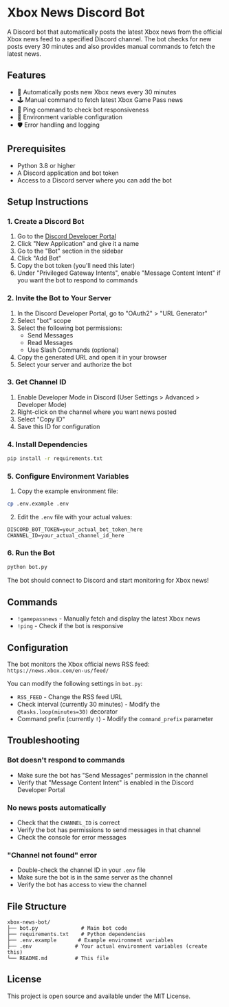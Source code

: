 # Xbox News Discord Bot

A Discord bot that automatically posts the latest Xbox news from the official Xbox news feed to a specified Discord channel. The bot checks for new posts every 30 minutes and also provides manual commands to fetch the latest news.

## Features

- 📰 Automatically posts new Xbox news every 30 minutes
- 🕹️ Manual command to fetch latest Xbox Game Pass news
- 🏓 Ping command to check bot responsiveness
- 🔧 Environment variable configuration
- 🛡️ Error handling and logging

## Prerequisites

- Python 3.8 or higher
- A Discord application and bot token
- Access to a Discord server where you can add the bot

## Setup Instructions

### 1. Create a Discord Bot

1. Go to the [Discord Developer Portal](https://discord.com/developers/applications)
2. Click "New Application" and give it a name
3. Go to the "Bot" section in the sidebar
4. Click "Add Bot"
5. Copy the bot token (you'll need this later)
6. Under "Privileged Gateway Intents", enable "Message Content Intent" if you want the bot to respond to commands

### 2. Invite the Bot to Your Server

1. In the Discord Developer Portal, go to "OAuth2" > "URL Generator"
2. Select "bot" scope
3. Select the following bot permissions:
   - Send Messages
   - Read Messages
   - Use Slash Commands (optional)
4. Copy the generated URL and open it in your browser
5. Select your server and authorize the bot

### 3. Get Channel ID

1. Enable Developer Mode in Discord (User Settings > Advanced > Developer Mode)
2. Right-click on the channel where you want news posted
3. Select "Copy ID"
4. Save this ID for configuration

### 4. Install Dependencies

```bash
pip install -r requirements.txt
```

### 5. Configure Environment Variables

1. Copy the example environment file:
```bash
cp .env.example .env
```

2. Edit the `.env` file with your actual values:
```
DISCORD_BOT_TOKEN=your_actual_bot_token_here
CHANNEL_ID=your_actual_channel_id_here
```

### 6. Run the Bot

```bash
python bot.py
```

The bot should connect to Discord and start monitoring for Xbox news!

## Commands

- `!gamepassnews` - Manually fetch and display the latest Xbox news
- `!ping` - Check if the bot is responsive

## Configuration

The bot monitors the Xbox official news RSS feed: `https://news.xbox.com/en-us/feed/`

You can modify the following settings in `bot.py`:
- `RSS_FEED` - Change the RSS feed URL
- Check interval (currently 30 minutes) - Modify the `@tasks.loop(minutes=30)` decorator
- Command prefix (currently `!`) - Modify the `command_prefix` parameter

## Troubleshooting

### Bot doesn't respond to commands
- Make sure the bot has "Send Messages" permission in the channel
- Verify that "Message Content Intent" is enabled in the Discord Developer Portal

### No news posts automatically
- Check that the `CHANNEL_ID` is correct
- Verify the bot has permissions to send messages in that channel
- Check the console for error messages

### "Channel not found" error
- Double-check the channel ID in your `.env` file
- Make sure the bot is in the same server as the channel
- Verify the bot has access to view the channel

## File Structure

```
xbox-news-bot/
├── bot.py              # Main bot code
├── requirements.txt    # Python dependencies
├── .env.example       # Example environment variables
├── .env              # Your actual environment variables (create this)
└── README.md         # This file
```

## License

This project is open source and available under the MIT License.

